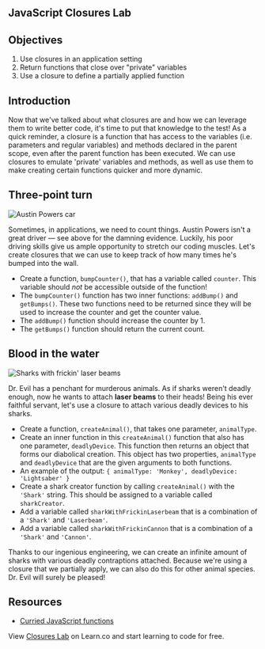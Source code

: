 JavaScript Closures Lab
---

## Objectives

1. Use closures in an application setting
2. Return functions that close over "private" variables
3. Use a closure to define a partially applied function

## Introduction
Now that we've talked about what closures are and how we can leverage them to write better code, it's time to put that knowledge
to the test! As a quick reminder, a closure is a function that has access to the variables (i.e. parameters and regular variables) and methods declared in the parent scope, even after the parent function has been executed. We can use closures to emulate 'private' variables and methods, as well as use them to make creating certain functions quicker and more dynamic.

## Three-point turn
![Austin Powers car](https://media.giphy.com/media/y6Sl42U3xEFkk/giphy.gif)

Sometimes, in applications, we need to count things. Austin Powers isn't a great driver — see above for the damning
evidence. Luckily, his poor driving skills give us ample opportunity to stretch our coding muscles. Let's create
closures that we can use to keep track of how many times he's bumped into the wall.

* Create a function, `bumpCounter()`, that has a variable called `counter`. This variable should *not* be accessible
outside of the function!
* The `bumpCounter()` function has two inner functions: `addBump()` and `getBumps()`. These two functions need to be returned since they will be used to increase the counter and get the counter value.
* The `addBump()` function should increase the counter by 1.
* The `getBumps()` function should return the current count.


## Blood in the water
![Sharks with frickin' laser beams](https://media.giphy.com/media/EW4ObFkJPMJQA/giphy.gif)

Dr. Evil has a penchant for murderous animals. As if sharks weren't deadly enough, now he wants to attach **laser beams**
to their heads! Being his ever faithful servant, let's use a closure to attach various deadly devices to his sharks.

* Create a function, `createAnimal()`, that takes one parameter, `animalType`.
* Create an inner function in this `createAnimal()` function that also has one parameter, `deadlyDevice`. This function
then returns an object that forms our diabolical creation. This object has two properties, `animalType` and `deadlyDevice`
that are the given arguments to both functions.
* An example of the output: `{ animalType: 'Monkey', deadlyDevice: 'Lightsaber' }`
* Create a shark creator function by calling `createAnimal()` with the `'Shark'` string. This should be assigned to a
variable called `sharkCreator`.
* Add a variable called `sharkWithFrickinLaserbeam` that is a combination of a `'Shark'` and `'Laserbeam'`.
* Add a variable called `sharkWithFrickinCannon` that is a combination of a `'Shark'` and `'Cannon'`.

Thanks to our ingenious engineering, we can create an infinite amount of sharks with various deadly contraptions
attached. Because we're using a closure that we partially apply, we can also do this for other animal species. Dr. Evil
will surely be pleased!

## Resources

- [Curried JavaScript functions](http://javascript.crockford.com/www_svendtofte_com/code/curried_javascript/)

<p class='util--hide'>View <a href='https://learn.co/lessons/javascript-closures-lab'>Closures Lab</a> on Learn.co and start learning to code for free.</p>
